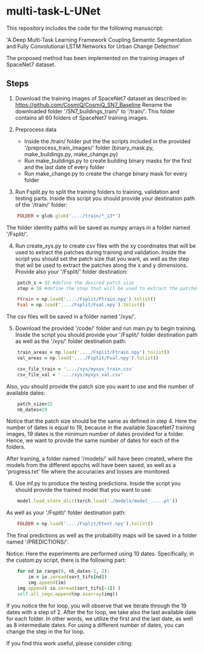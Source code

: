 # multi-task-L-UNet

This repository includes the code for the following manuscript:

'A Deep Multi-Task Learning Framework Coupling Semantic Segmentation and Fully Convolutional LSTM Networks for Urban Change Detection'

The proposed method has been implemented on the training images of SpaceNet7 dataset.

## Steps

1. Download the training images of SpaceNet7 dataset as described in: https://github.com/CosmiQ/CosmiQ_SN7_Baseline
   Rename the downloaded folder '/SN7_buildings_train/' to '/train/'. This folder contains all 60 folders of SpaceNet7 training images.
   
2. Preprocess data
   - Inside the /train/ folder put the the scripts included in the provided '/preprocess_train_images/' folder (binary_mask.py, make_buildings.py, make_change.py)
   - Run make_buildings.py to create building binary masks for the first and the last date of every folder
   - Run make_change.py to create the change binary mask for every folder 

3. Run Fsplit.py to split the training folders to training, validation and testing parts. Inside this script you should provide your destination path of the '/train/' folder: 
```ruby
    FOLDER = glob.glob('..../train/*_13*')
```
The folder identity paths will be saved as numpy arrays in a folder named '/Fsplit/'.
   
4. Run create_xys.py to create csv files with the xy coordinates that will be used to extract the patches during training and validation. Inside the script you should set the patch size that you want, as well as the step that wil be used to extract the patches along the x and y dimensions. Provide also your '/Fsplit/' folder destination:
```ruby
    patch_s = 32 #define the desired patch size
    step = 16 #define the step that will be used to extract the patches

    Ftrain = np.load('..../Fsplit/Ftrain.npy').tolist()
    Fval = np.load('..../Fsplit/Fval.npy').tolist()  
```
   The csv files will be saved in a folder named '/xys/'. 
  
5. Download the provided '/code/' folder and run main.py to begin training. Inside the script you should provide your '/Fsplit/' folder destination path as well as the '/xys/' folder destination path:
```ruby
    train_areas = np.load('..../Fsplit/Ftrain.npy').tolist()
    val_areas = np.load('..../Fsplit/Fval.npy').tolist()

    csv_file_train = '..../xys/myxys_train.csv'
    csv_file_val = '..../xys/myxys_val.csv'
```
Also, you should provide the patch size you want to use and the number of available dates:
```ruby
    patch_size=32
    nb_dates=19
```
Notice that the patch size should be the same as defined in step 4. Here the number of dates is equal to 19, because in the available SpaceNet7 training images, 19 dates is the minimum number of dates provided for a folder. Hence, we want to provide the same number of dates for each of the folders.
                                          
After training, a folder named '/models/' will have been created, where the models from the different epochs will have been saved, as well as a 'progress.txt' file where the accuracies and losses are monitored.

6. Use inf.py to produce the testing predictions. Inside the script you should provide the trained model that you want to use:
```ruby
    model.load_state_dict(torch.load('./models/model_.....pt'))
```
As well as your '/Fsplit/' folder destination path:
```ruby
    FOLDER = np.load('..../Fsplit/Ftest.npy').tolist()
```
The final predictions as well as the probability maps will be saved in a folder named '/PREDICTIONS/'.

Notice: Here the experiments are performed using 10 dates. Specifically, in the custom.py script, there is the following part:
```ruby
    for nd in range(0, nb_dates-1, 2):    
        im = io.imread(sort_tifs[nd])
        img.append(im)
    img.append( io.imread(sort_tifs[-1]) )
    self.all_imgs.append(np.asarray(img))
```
If you notice the for loop, you will observe that we iterate through the 19 dates with a step of 2. After the for loop, we take also the last available date for each folder. In other words, we utilize the first and the last date, as well as 8 intermediate dates. For using a different number of dates, you can change the step in the for loop.

If you find this work useful, please consider citing:


